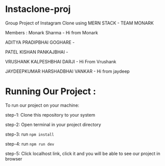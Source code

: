 # Instaclone-proj
Group Project of Instagram Clone using MERN STACK - TEAM MONARK

Members :
  Monark Sharma - Hi from Monark
  
  ADITYA PRADIPBHAI GOGHARE - 
  
  PATEL KISHAN PANKAJBHAI - 
  
  VRUSHANK KALPESHBHAI DARJI - Hi From Vrushank
  
  JAYDEEPKUMAR HARSHADBHAI VANKAR -  Hi from jaydeep




# Running Our Project :

To run our project on your machine:

step-1: Clone this repository to your system

step-2: Open terminal in your project directory

step-3: run <code>npm install</code>

step-4: run <code>npm run dev</code>

step-5: Click localhost link, click it and you will be able to see our project in browser

